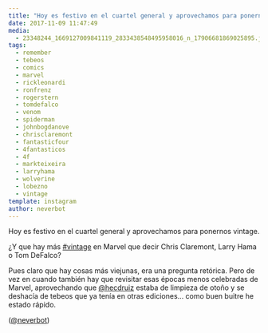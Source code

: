 ```yaml
---
title: "Hoy es festivo en el cuartel general y aprovechamos para ponernos vintage"
date: 2017-11-09 11:47:49
media: 
  - 23348244_1669127009841119_2833438548495958016_n_17906681869025895.jpg
tags: 
  - remember
  - tebeos
  - comics
  - marvel
  - rickleonardi
  - ronfrenz
  - rogerstern
  - tomdefalco
  - venom
  - spiderman
  - johnbogdanove
  - chrisclaremont
  - fantasticfour
  - 4fantasticos
  - 4f
  - markteixeira
  - larryhama
  - wolverine
  - lobezno
  - vintage
template: instagram
author: neverbot
---
```


Hoy es festivo en el cuartel general y aprovechamos para ponernos vintage.


¿Y que hay más [#vintage](/tags/vintage) en Marvel que decir Chris Claremont, Larry Hama o Tom DeFalco?


Pues claro que hay cosas más viejunas, era una pregunta retórica. Pero de vez en cuando también hay que revisitar esas épocas menos celebradas de Marvel, aprovechando que [@hecdruiz](https://instagram.com/hecdruiz) estaba de limpieza de otoño y se deshacía de tebeos que ya tenía en otras ediciones... como buen buitre he estado rápido.


([@neverbot](https://instagram.com/neverbot))
